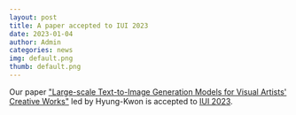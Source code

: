 ```yaml
---
layout: post
title: A paper accepted to IUI 2023
date: 2023-01-04
author: Admin
categories: news
img: default.png
thumb: default.png
---
```


Our paper ["Large-scale Text-to-Image Generation Models for Visual Artists' Creative Works"](https://kixlab.github.io/website-files/2023/iui2023-LTGMs-paper.pdf) led by Hyung-Kwon is accepted to [IUI 2023](https://iui.acm.org/2023/).
